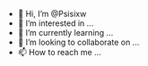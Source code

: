 - 👋 Hi, I’m @Psisixw
- 👀 I’m interested in ...
- 🌱 I’m currently learning ...
- 💞️ I’m looking to collaborate on ...
- 📫 How to reach me ...

<!---
Psisixw/Psisixw is a ✨ special ✨ repository because its `README.md` (this file) appears on your GitHub profile.
You can click the Preview link to take a look at your changes.
--->
